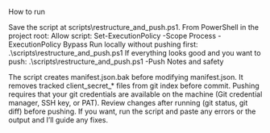 How to run

Save the script at scripts\restructure_and_push.ps1.
From PowerShell in the project root:
Allow script: Set-ExecutionPolicy -Scope Process -ExecutionPolicy Bypass
Run locally without pushing first: .\scripts\restructure_and_push.ps1
If everything looks good and you want to push: .\scripts\restructure_and_push.ps1 -Push
Notes and safety

The script creates manifest.json.bak before modifying manifest.json.
It removes tracked client_secret_* files from git index before commit.
Pushing requires that your git credentials are available on the machine (Git credential manager, SSH key, or PAT).
Review changes after running (git status, git diff) before pushing.
If you want, run the script and paste any errors or the output and I’ll guide any fixes.